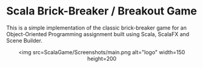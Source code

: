 # Scala Brick-Breaker / Breakout Game

This is a simple implementation of the classic brick-breaker game for an Object-Oriented Programming assignment built using Scala, ScalaFX and Scene Builder.

<div align='center'>

<img src=ScalaGame/Screenshots/main.png alt="logo" width=150 height=200 
